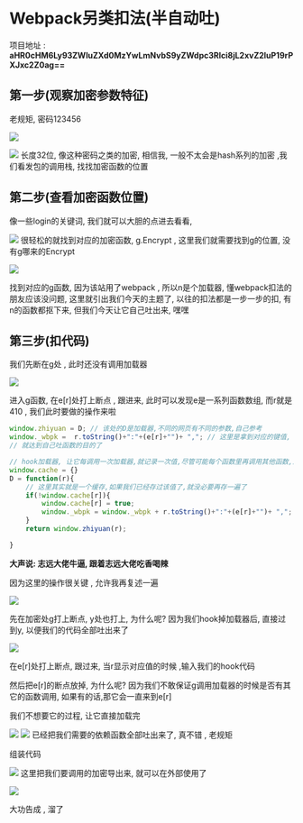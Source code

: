 # Webpack另类扣法(半自动吐)

项目地址 : **aHR0cHM6Ly93ZWIuZXd0MzYwLmNvbS9yZWdpc3Rlci8jL2xvZ2luP19rPXJxc2Z0ag==**

## 第一步(观察加密参数特征)

老规矩, 密码123456

[![](https://www.heqiang.site/wp-content/uploads/2020/10/wp_editor_md_275c188efb422d83adf2c05427a8b5c3.jpg)](https://www.heqiang.site/wp-content/uploads/2020/10/wp_editor_md_275c188efb422d83adf2c05427a8b5c3.jpg)

[![](https://www.heqiang.site/wp-content/uploads/2020/10/wp_editor_md_c32376582d497a09d0db3ce01c3552ba.jpg)](https://www.heqiang.site/wp-content/uploads/2020/10/wp_editor_md_c32376582d497a09d0db3ce01c3552ba.jpg)
长度32位, 像这种密码之类的加密, 相信我, 一般不太会是hash系列的加密 ,我们看发包的调用栈, 找找加密函数的位置

## 第二步(查看加密函数位置)

像一些login的关键词, 我们就可以大胆的点进去看看, 

[![](https://www.heqiang.site/wp-content/uploads/2020/10/wp_editor_md_72f79b5ed37f4a6ffcb21570883d83da.jpg)](https://www.heqiang.site/wp-content/uploads/2020/10/wp_editor_md_72f79b5ed37f4a6ffcb21570883d83da.jpg)
很轻松的就找到对应的加密函数, g.Encrypt , 这里我们就需要找到g的位置, 没有g哪来的Encrypt

[![](https://www.heqiang.site/wp-content/uploads/2020/10/wp_editor_md_1394eea63f268c42e454912fc09fb9e6.jpg)](https://www.heqiang.site/wp-content/uploads/2020/10/wp_editor_md_1394eea63f268c42e454912fc09fb9e6.jpg)

找到对应的g函数, 因为该站用了webpack , 所以n是个加载器, 懂webpack扣法的朋友应该没问题, 这里就引出我们今天的主题了, 以往的扣法都是一步一步的扣, 有n的函数都抠下来, 但我们今天让它自己吐出来, 嘿嘿

## 第三步(扣代码)

我们先断在g处 , 此时还没有调用加载器 

[![](https://www.heqiang.site/wp-content/uploads/2020/10/wp_editor_md_22bf3986fcd8d2ed3d62b5b7ad31080e.jpg)](https://www.heqiang.site/wp-content/uploads/2020/10/wp_editor_md_22bf3986fcd8d2ed3d62b5b7ad31080e.jpg)

进入g函数, 在e[r]处打上断点 , 跟进来, 此时可以发现e是一系列函数数组, 而r就是410 , 我们此时要做的操作来啦 

```javascript
window.zhiyuan = D; // 该处的D是加载器,不同的网页有不同的参数,自己参考
window._wbpk =  r.toString()+":"+(e[r]+"")+ ","; // 这里是拿到对应的键值, 类似 410 : 函数.toString() , 利用这个手段
// 就达到自己吐函数的目的了

// hook加载器, 让它每调用一次加载器,就记录一次值,尽管可能每个函数里再调用其他函数,没关系,依次hook, 切记该hook的位置很关键,上面已经说了, 一定要在我们加密参数之前, 
window.cache = {}
D = function(r){
    // 这里其实就是一个缓存,如果我们已经存过该值了,就没必要再存一遍了
    if(!window.cache[r]){
		window.cache[r] = true;
        window._wbpk = window._wbpk + r.toString()+":"+(e[r]+"")+ ",";    	
    }
    return window.zhiyuan(r);

}
```

**大声说: 志远大佬牛逼, 跟着志远大佬吃香喝辣**

因为这里的操作很关键 , 允许我再复述一遍

[![](https://www.heqiang.site/wp-content/uploads/2020/10/wp_editor_md_ebb38a1d3dd9db52b275694325faec8e.jpg)](https://www.heqiang.site/wp-content/uploads/2020/10/wp_editor_md_ebb38a1d3dd9db52b275694325faec8e.jpg)

先在加密处g打上断点, y处也打上, 为什么呢? 因为我们hook掉加载器后, 直接过到y, 以便我们的代码全部吐出来了

[![](https://www.heqiang.site/wp-content/uploads/2020/10/wp_editor_md_8a6c97bf198adedadcdaeeb0e5074134.jpg)](https://www.heqiang.site/wp-content/uploads/2020/10/wp_editor_md_8a6c97bf198adedadcdaeeb0e5074134.jpg)

在e[r]处打上断点, 跟过来, 当r显示对应值的时候 ,输入我们的hook代码

然后把e[r]的断点放掉, 为什么呢? 因为我们不敢保证g调用加载器的时候是否有其它的函数调用, 如果有的话,那它会一直来到e[r]

我们不想要它的过程, 让它直接加载完

[![](https://www.heqiang.site/wp-content/uploads/2020/10/wp_editor_md_3627e6a7ebfe2df436493d267036f2c4.jpg)](https://www.heqiang.site/wp-content/uploads/2020/10/wp_editor_md_3627e6a7ebfe2df436493d267036f2c4.jpg)
[![](https://www.heqiang.site/wp-content/uploads/2020/10/wp_editor_md_e7b6b0ad69a799cfc0ccf103c48484d8.jpg)](https://www.heqiang.site/wp-content/uploads/2020/10/wp_editor_md_e7b6b0ad69a799cfc0ccf103c48484d8.jpg)
已经把我们需要的依赖函数全部吐出来了, 真不错 , 老规矩 

组装代码

[![](https://www.heqiang.site/wp-content/uploads/2020/10/wp_editor_md_692bd330aed1d02d7caa9d85d7756774.jpg)](https://www.heqiang.site/wp-content/uploads/2020/10/wp_editor_md_692bd330aed1d02d7caa9d85d7756774.jpg)
这里把我们要调用的加密导出来, 就可以在外部使用了

[![](https://www.heqiang.site/wp-content/uploads/2020/10/wp_editor_md_e2532658b1c8b2b6baff253187a8b2b7.jpg)](https://www.heqiang.site/wp-content/uploads/2020/10/wp_editor_md_e2532658b1c8b2b6baff253187a8b2b7.jpg)

大功告成 , 溜了